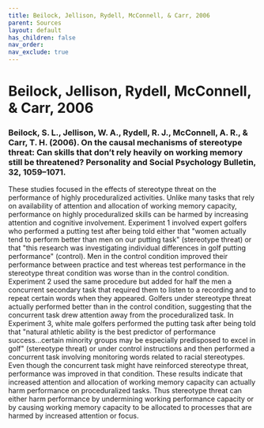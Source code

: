 ```yaml
---
title: Beilock, Jellison, Rydell, McConnell, & Carr, 2006
parent: Sources
layout: default
has_children: false
nav_order: 
nav_exclude: true
---
```


# Beilock, Jellison, Rydell, McConnell, & Carr, 2006

### Beilock, S. L., Jellison, W. A., Rydell, R. J., McConnell, A. R., & Carr, T. H. (2006). On the causal mechanisms of stereotype threat: Can skills that don’t rely heavily on working memory still be threatened? Personality and Social Psychology Bulletin, 32, 1059–1071.

These studies focused in the effects of stereotype threat on the performance of highly proceduralized activities. Unlike many tasks that rely on availability of attention and allocation of working memory capacity, performance on highly proceduralized skills can be harmed by increasing attention and cognitive involvement. Experiment 1 involved expert golfers who performed a putting test after being told either that "women actually tend to perform better than men on our putting task" (stereotype threat) or that "this research was investigating individual differences in golf putting performance" (control). Men in the control condition improved their performance between practice and test whereas test performance in the stereotype threat condition was worse than in the control condition. Experiment 2 used the same procedure but added for half the men a concurrent secondary task that required them to listen to a recording and to repeat certain words when they appeared. Golfers under stereotype threat actually performed better than in the control condition, suggesting that the concurrent task drew attention away from the proceduralized task. In Experiment 3, white male golfers performed the putting task after being told that "natural athletic ability is the best predictor of performance success...certain minority groups may be especially predisposed to excel in golf" (stereotype threat) or under control instructions and then performed a concurrent task involving monitoring words related to racial stereotypes. Even though the concurrent task might have reinforced stereotype threat, performance was improved in that condition. These results indicate that increased attention and allocation of working memory capacity can actually harm performance on proceduralized tasks. Thus stereotype threat can either harm performance by undermining working performance capacity or by causing working memory capacity to be allocated to processes that are harmed by increased attention or focus.

